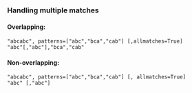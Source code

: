 ### Handling multiple matches

#### Overlapping:

    "abcabc", patterns=["abc","bca","cab"] [,allmatches=True]
    "abc"[,"abc"],"bca","cab"

#### Non-overlapping:

    "abcabc", patterns=["abc","bca","cab"] [, allmatches=True]
    "abc" [,"abc"]
